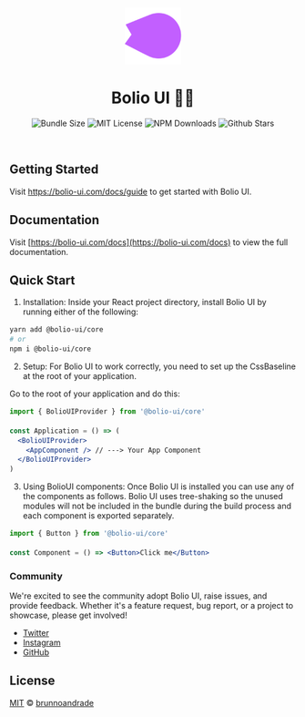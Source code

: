 <p align="center">
  <a href="https://github.com/chakra-ui/chakra-ui">
    <img src="https://github.com/bolio-ui/bolio-ui/blob/master/public/logo-colored.svg" alt="Bolio UI Logo" width="100" />
  </a>
</p>

<h1 align="center">Bolio UI 🥷🏼</h1>

<p align="center">
  <img alt="Bundle Size" src="https://badgen.net/bundlephobia/minzip/@bolio-ui/core"/>
  <img alt="MIT License" src="https://img.shields.io/github/license/bolio-ui/bolio-ui"/>
  <img alt="NPM Downloads" src="https://img.shields.io/npm/dm/@bolio-ui/core.svg?style=flat"/>
  <img alt="Github Stars" src="https://badgen.net/github/stars/bolio-ui/bolio-ui" />
</p>

<br />

## Getting Started

Visit <a aria-label="bolio-ui learn" href="https://bolio-ui.com/docs/guide">https://bolio-ui.com/docs/guide</a> to get started with Bolio UI.

## Documentation

Visit [https://bolio-ui.com/docs](https://bolio-ui.com/docs) to view the full documentation.

## Quick Start

1. Installation: Inside your React project directory, install Bolio UI by running either of the following:

```bash
yarn add @bolio-ui/core
# or
npm i @bolio-ui/core
```

2. Setup: For Bolio UI to work correctly, you need to set up the CssBaseline at the root of your application.

Go to the root of your application and do this:

```jsx
import { BolioUIProvider } from '@bolio-ui/core'

const Application = () => (
  <BolioUIProvider>
    <AppComponent /> // ---> Your App Component
  </BolioUIProvider>
)
```

3. Using BolioUI components: Once Bolio UI is installed you can use any of the components as follows.
   Bolio UI uses tree-shaking so the unused modules will not be included in the bundle during the build process and
   each component is exported separately.

```jsx
import { Button } from '@bolio-ui/core'

const Component = () => <Button>Click me</Button>
```

### Community

We're excited to see the community adopt Bolio UI, raise issues, and provide feedback.
Whether it's a feature request, bug report, or a project to showcase, please get involved!

- [Twitter](https://twitter.com/bolio_ui/)
- [Instagram](https://www.instagram.com/bolio.ui/)
- [GitHub](https://github.com/bolio-ui/bolio-ui/)

## License

[MIT](https://choosealicense.com/licenses/mit/) © [brunnoandrade](https://github.com/brunnoandrade/)
